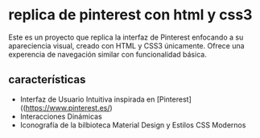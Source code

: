 # replica de pinterest con html y css3

Este es un proyecto que replica la interfaz de Pinterest enfocando a su apareciencia visual, creado con HTML y CSS3 únicamente. Ofrece una experencia de navegación similar con funcionalidad básica. 

## características 

+ Interfaz de Usuario Intuitiva inspirada en [Pinterest]((https://www.pinterest.es/)
+ Interacciones Dinámicas
+ Iconografía de la bilbioteca Material Design y Estilos CSS Modernos
